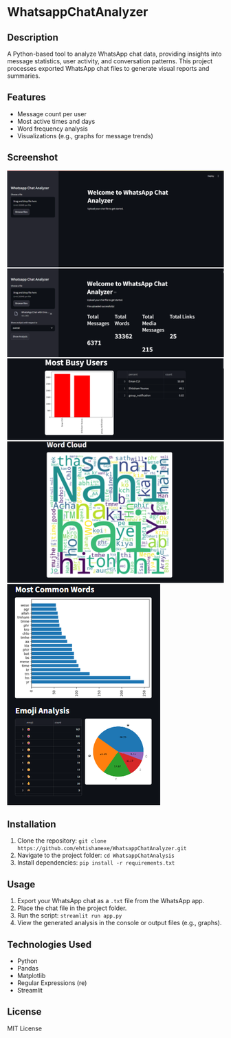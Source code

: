 # WhatsappChatAnalyzer

## Description
A Python-based tool to analyze WhatsApp chat data, providing insights into message statistics, user activity, and conversation patterns. This project processes exported WhatsApp chat files to generate visual reports and summaries.

## Features
- Message count per user
- Most active times and days
- Word frequency analysis
- Visualizations (e.g., graphs for message trends)

## Screenshot
![Project Screenshot](screenshot1.png)
![Project Screenshot](screenshot2.png)
![Project Screenshot](screenshot3.png)
![Project Screenshot](screenshot4.png)
![Project Screenshot](screenshot5.png)

## Installation
1. Clone the repository: `git clone https://github.com/ehtishamexe/WhatsappChatAnalyzer.git`
2. Navigate to the project folder: `cd WhatsappChatAnalysis`
3. Install dependencies: `pip install -r requirements.txt`

## Usage
1. Export your WhatsApp chat as a `.txt` file from the WhatsApp app.
2. Place the chat file in the project folder.
3. Run the script: `streamlit run app.py`
4. View the generated analysis in the console or output files (e.g., graphs).

## Technologies Used
- Python
- Pandas
- Matplotlib
- Regular Expressions (re)
- Streamlit

## License
MIT License
